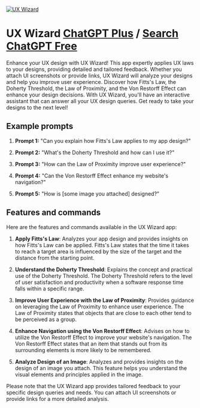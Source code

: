 
[![UX Wizard](https://files.oaiusercontent.com/file-UTuhZgKoq0UkARo4tulkglGh?se=2123-10-17T10%3A27%3A42Z&sp=r&sv=2021-08-06&sr=b&rscc=max-age%3D31536000%2C%20immutable&rscd=attachment%3B%20filename%3D92efffd9-7df3-44ae-8725-028bfc062d43.png&sig=Yk3WyUlg5FtKIT3ytVVIBytn0eJasDPNnQwuhO470Cs%3D)](https://chat.openai.com/g/g-nmrcxB5Hd-ux-wizard)

# UX Wizard [ChatGPT Plus](https://chat.openai.com/g/g-nmrcxB5Hd-ux-wizard) / [Search ChatGPT Free](https://gptcall.net/index.html#/?search=UX%20Wizard)

Enhance your UX design with UX Wizard! This app expertly applies UX laws to your designs, providing detailed and tailored feedback. Whether you attach UI screenshots or provide links, UX Wizard will analyze your designs and help you improve user experience. Discover how Fitts's Law, the Doherty Threshold, the Law of Proximity, and the Von Restorff Effect can enhance your design decisions. With UX Wizard, you'll have an interactive assistant that can answer all your UX design queries. Get ready to take your designs to the next level!

## Example prompts

1. **Prompt 1:** "Can you explain how Fitts's Law applies to my app design?"

2. **Prompt 2:** "What's the Doherty Threshold and how can I use it?"

3. **Prompt 3:** "How can the Law of Proximity improve user experience?"

4. **Prompt 4:** "Can the Von Restorff Effect enhance my website's navigation?"

5. **Prompt 5:** "How is [some image you attached] designed?"

## Features and commands

Here are the features and commands available in the UX Wizard app:

1. **Apply Fitts's Law**: Analyzes your app design and provides insights on how Fitts's Law can be applied. Fitts's Law states that the time it takes to reach a target area is influenced by the size of the target and the distance from the starting point.

2. **Understand the Doherty Threshold**: Explains the concept and practical use of the Doherty Threshold. The Doherty Threshold refers to the level of user satisfaction and productivity when a software response time falls within a specific range.

3. **Improve User Experience with the Law of Proximity**: Provides guidance on leveraging the Law of Proximity to enhance user experience. The Law of Proximity states that objects that are close to each other tend to be perceived as a group.

4. **Enhance Navigation using the Von Restorff Effect**: Advises on how to utilize the Von Restorff Effect to improve your website's navigation. The Von Restorff Effect states that an item that stands out from its surrounding elements is more likely to be remembered.

5. **Analyze Design of an Image**: Analyzes and provides insights on the design of an image you attach. This feature helps you understand the visual elements and principles applied in the image.

Please note that the UX Wizard app provides tailored feedback to your specific design queries and needs. You can attach UI screenshots or provide links for a more detailed analysis.


